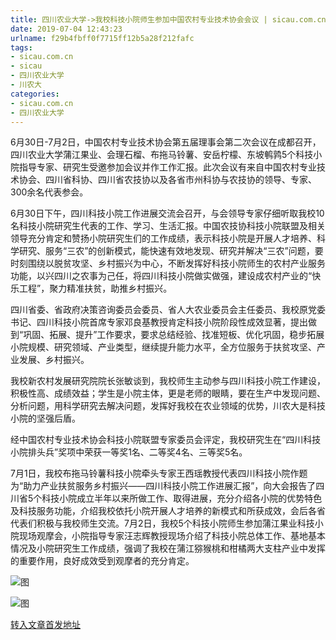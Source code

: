 ```yaml
---
title: 四川农业大学->我校科技小院师生参加中国农村专业技术协会会议 | sicau.com.cn
date: 2019-07-04 12:43:23
urlname: f29b4fbff0f7715ff12b5a28f212fafc
tags: 
- sicau.com.cn
- sicau
- 四川农业大学
- 川农大
categories:
- sicau.com.cn
- 四川农业大学
---
```



6月30日-7月2日，中国农村专业技术协会第五届理事会第二次会议在成都召开，四川农业大学蒲江果业、会理石榴、布拖马铃薯、安岳柠檬、东坡鹌鹑5个科技小院指导专家、研究生受邀参加会议并作工作汇报。此次会议有来自中国农村专业技术协会、四川省科协、四川省农技协以及各省市州科协与农技协的领导、专家、300余名代表参会。

6月30日下午，四川科技小院工作进展交流会召开，与会领导专家仔细听取我校10名科技小院研究生代表的工作、学习、生活汇报。中国农技协科技小院联盟及相关领导充分肯定和赞扬小院研究生们的工作成绩，表示科技小院是开展人才培养、科学研究、服务“三农”的创新模式，能快速有效地发现、研究并解决“三农”问题，要时刻围绕以脱贫攻坚、乡村振兴为中心，不断发挥好科技小院师生的农村产业服务功能，以兴四川之农事为己任，将四川科技小院做实做强，建设成农村产业的“快乐工程”，聚力精准扶贫，助推乡村振兴。

四川省委、省政府决策咨询委员会委员、省人大农业委员会主任委员、我校原党委书记、四川科技小院首席专家邓良基教授肯定科技小院阶段性成效显著，提出做到“巩固、拓展、提升”工作要求，要求总结经验、找准短板、优化巩固，稳步拓展小院规模、研究领域、产业类型，继续提升能力水平，全方位服务于扶贫攻坚、产业发展、乡村振兴。

我校新农村发展研究院院长张敏谈到，我校师生主动参与四川科技小院工作建设，积极性高、成绩效益；学生是小院主体，更是老师的眼睛，要在生产中发现问题、分析问题，用科学研究去解决问题，发挥好我校在农业领域的优势，川农大是科技小院的坚强后盾。

经中国农村专业技术协会科技小院联盟专家委员会评定，我校研究生在“四川科技小院排头兵”奖项中荣获一等奖1名、二等奖4名、三等奖5名。

7月1日，我校布拖马铃薯科技小院牵头专家王西瑶教授代表四川科技小院作题为“助力产业扶贫服务乡村振兴——四川科技小院工作进展汇报”，向大会报告了四川省5个科技小院成立半年以来所做工作、取得进展，充分介绍各小院的优势特色及科技服务功能，介绍我校依托小院开展人才培养的新模式和所获成效，会后各省代表们积极与我校师生交流。7月2日，我校5个科技小院师生参加蒲江果业科技小院现场观摩会，小院指导专家汪志辉教授现场介绍了科技小院总体工作、基地基本情况及小院研究生工作成绩，强调了我校在蒲江猕猴桃和柑橘两大支柱产业中发挥的重要作用，良好成效受到观摩者的充分肯定。



![图](https://news.sicau.edu.cn/__local/7/C1/98/CA0C1A9F89C0A25C5DFDCC33345_A8467140_5B831.png)

![图](https://news.sicau.edu.cn/__local/6/EE/A6/FB27D82F513D7647A5C921BF8C4_9DE9FADA_48C1A.png)

[转入文章首发地址](https://news.sicau.edu.cn/info/1078/52453.htm)